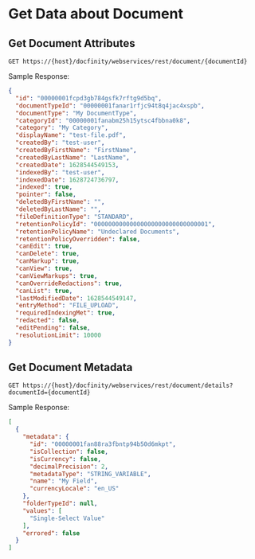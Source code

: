 # Get Data about Document

## Get Document Attributes

`GET https://{host}/docfinity/webservices/rest/document/{documentId}`

Sample Response:

```json
{
  "id": "00000001fcpd3gb784gsfk7rftg9d5bq",
  "documentTypeId": "00000001fanar1rfjc94t8q4jac4xspb",
  "documentType": "My DocumentType",
  "categoryId": "00000001fanabm25h15ytsc4fbbna0k8",
  "category": "My Category",
  "displayName": "test-file.pdf",
  "createdBy": "test-user",
  "createdByFirstName": "FirstName",
  "createdByLastName": "LastName",
  "createdDate": 1628544549153,
  "indexedBy": "test-user",
  "indexedDate": 1628724736797,
  "indexed": true,
  "pointer": false,
  "deletedByFirstName": "",
  "deletedByLastName": "",
  "fileDefinitionType": "STANDARD",
  "retentionPolicyId": "00000000000000000000000000000001",
  "retentionPolicyName": "Undeclared Documents",
  "retentionPolicyOverridden": false,
  "canEdit": true,
  "canDelete": true,
  "canMarkup": true,
  "canView": true,
  "canViewMarkups": true,
  "canOverrideRedactions": true,
  "canList": true,
  "lastModifiedDate": 1628544549147,
  "entryMethod": "FILE_UPLOAD",
  "requiredIndexingMet": true,
  "redacted": false,
  "editPending": false,
  "resolutionLimit": 10000
}
```

## Get Document Metadata

`GET https://{host}/docfinity/webservices/rest/document/details?documentId={documentId}`

Sample Response:

```json
[
  {
    "metadata": {
      "id": "00000001fan88ra3fbntp94b50d6mkpt",
      "isCollection": false,
      "isCurrency": false,
      "decimalPrecision": 2,
      "metadataType": "STRING_VARIABLE",
      "name": "My Field",
      "currencyLocale": "en_US"
    },
    "folderTypeId": null,
    "values": [
      "Single-Select Value"
    ],
    "errored": false
  }
]
```

